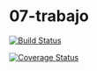 # 07-trabajo

[![Build Status](https://travis-ci.org/FedericoDavara/07-trabajo.svg?branch=master)](https://travis-ci.org/FedericoDavara/07-trabajo)

[![Coverage Status](https://coveralls.io/repos/github/FedericoDavara/07-trabajo/badge.svg?branch=master)](https://coveralls.io/github/FedericoDavara/07-trabajo?branch=master)